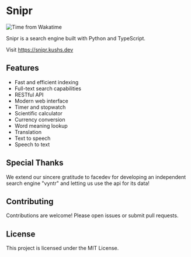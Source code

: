 # Snipr

![Time from Wakatime](https://hackatime-badge.hackclub.com/U0804SUGQRG/snipr)


Snipr is a search engine built with Python and TypeScript.

Visit https://snipr.kushs.dev

## Features

- Fast and efficient indexing
- Full-text search capabilities
- RESTful API
- Modern web interface
- Timer and stopwatch
- Scientific calculator
- Currency conversion
- Word meaning lookup
- Translation
- Text to speech
- Speech to text

## Special Thanks

We extend our sincere gratitude to facedev for developing an independent search engine "vyntr" and letting us use the api for its data!

## Contributing

Contributions are welcome! Please open issues or submit pull requests.

## License

This project is licensed under the MIT License.
